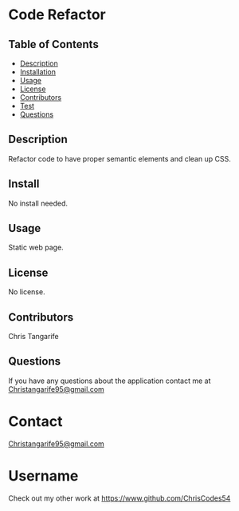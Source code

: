 # Code Refactor  #

  ## Table of Contents
* [Description](#description)
* [Installation](#installation)
* [Usage](#usage)
* [License](#license)
* [Contributors](#contributors)
* [Test](#test)
* [Questions](#questions)

## Description
Refactor code to have proper semantic elements and clean up CSS.
## Install
No install needed.
## Usage
Static web page.
## License
No license.
## Contributors
Chris Tangarife
## Questions
If you have any questions about the application contact me at Christangarife95@gmail.com
# Contact
Christangarife95@gmail.com
# Username
Check out my other work at https://www.github.com/ChrisCodes54 
